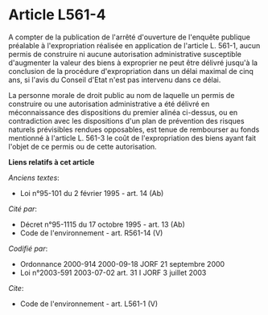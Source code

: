 # Article L561-4

A compter de la publication de l'arrêté d'ouverture de l'enquête publique préalable à l'expropriation réalisée en application
de l'article L. 561-1, aucun permis de construire ni aucune autorisation administrative susceptible d'augmenter la valeur des
biens à exproprier ne peut être délivré jusqu'à la conclusion de la procédure d'expropriation dans un délai maximal de cinq
ans, si l'avis du Conseil d'Etat n'est pas intervenu dans ce délai. 

La personne morale de droit public au nom de laquelle un permis de construire ou une autorisation administrative a été
délivré en méconnaissance des dispositions du premier alinéa ci-dessus, ou en contradiction avec les dispositions d'un plan
de prévention des risques naturels prévisibles rendues opposables, est tenue de rembourser au fonds mentionné à l'article L.
561-3 le coût de l'expropriation des biens ayant fait l'objet de ce permis ou de cette autorisation.

**Liens relatifs à cet article**

_Anciens textes_:

  - Loi n°95-101 du 2 février 1995 - art. 14 (Ab)

_Cité par_:

  - Décret n°95-1115 du 17 octobre 1995 - art. 13 (Ab)
  - Code de l'environnement - art. R561-14 (V)

_Codifié par_:

  - Ordonnance 2000-914 2000-09-18 JORF 21 septembre 2000
  - Loi n°2003-591 2003-07-02 art. 31 I JORF 3 juillet 2003

_Cite_:

  - Code de l'environnement - art. L561-1 (V)
